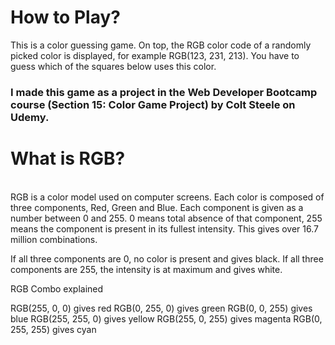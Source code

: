 # How to Play?

This is a color guessing game. On top, the RGB color code of a randomly picked color is displayed, for example RGB(123, 231, 213). You have to guess which of the squares below uses this color.
<br>
### I made this game as a project in the Web Developer Bootcamp course (Section 15: Color Game Project) by Colt Steele on Udemy.
# What is RGB?
<br>
RGB is a color model used on computer screens. Each color is composed of three components, Red, Green and Blue. Each component is given as a number between 0 and 255. 0 means total absence of that component, 255 means the component is present in its fullest intensity. This gives over 16.7 million combinations.

If all three components are 0, no color is present and gives black. If all three components are 255, the intensity is at maximum and gives white.

RGB Combo explained

RGB(255, 0, 0) gives red
RGB(0, 255, 0) gives green
RGB(0, 0, 255) gives blue
RGB(255, 255, 0) gives yellow
RGB(255, 0, 255) gives magenta
RGB(0, 255, 255) gives cyan
